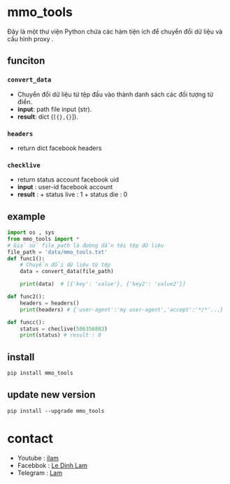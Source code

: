 # mmo_tools
Đây là một thư viện Python chứa các hàm tiện ích để chuyển đổi dữ liệu và cấu hình proxy .

## funciton

### `convert_data`
- Chuyển đổi dữ liệu từ tệp đầu vào thành danh sách các đối tượng từ điển.
- **input**: path file input (str).
- **result**: dict (`[{},{}`]).
### `headers`
- return dict facebook headers 

### `checklive`
- return status account facebook uid
- **input** : user-id facebook account
- **result** : + status live : 1 
               + status die  : 0

## example
```python
import os , sys
from mmo_tools import *
# Giả sử file_path là đường dẫn tới tệp dữ liệu
file_path = 'data/mmo_tools.txt'
def func1():
    # Chuyển đổi dữ liệu từ tệp
    data = convert_data(file_path)

    print(data)  # [{'key': 'value'}, {'key2': 'value2'}]

def func2():
    headers = headers()
    print(headers) # {'user-agent':'my user-agent','accept':'*/*'...}

def funcc():
    status = checlive(506356883)
    print(status) # result : 0 

```
## install
```bash
pip install mmo_tools

```
## update new version
``` update
pip install --upgrade mmo_tools
```
# contact
-  Youtube : [ilam](https://www.youtube.com/@iam_dlam)
- Facebbok : [Le Dinh Lam](https://www.facebook.com/IT.Admin.InF/)
- Telegram : [Lam](https://t.me/im_dlam)